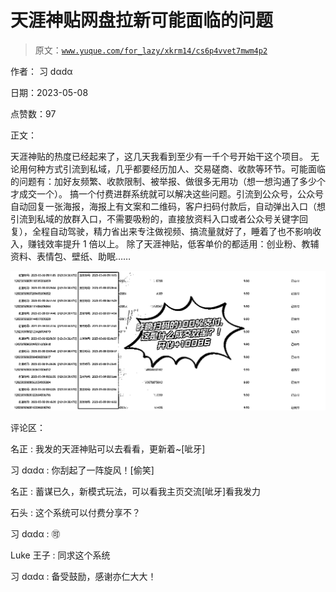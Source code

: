 # 天涯神贴网盘拉新可能面临的问题

> 原文：[`www.yuque.com/for_lazy/xkrm14/cs6p4vvet7mwm4p2`](https://www.yuque.com/for_lazy/xkrm14/cs6p4vvet7mwm4p2)

作者： 习 dαdα

日期：2023-05-08

点赞数：97

正文：

天涯神贴的热度已经起来了，这几天我看到至少有一千个号开始干这个项目。 无论用何种方式引流到私域，几乎都要经历加人、交易磋商、收款等环节。可能面临的问题有：加好友频繁、收款限制、被举报、做很多无用功（想一想沟通了多少个才成交一个）。 搞一个付费进群系统就可以解决这些问题。引流到公众号，公众号自动回复一张海报，海报上有文案和二维码，客户扫码付款后，自动弹出入口（想引流到私域的放群入口，不需要吸粉的，直接放资料入口或者公众号关键字回复），全程自动驾驶，精力省出来专注做视频、搞流量就好了，睡着了也不影响收入，赚钱效率提升 1 倍以上。 除了天涯神贴，低客单价的都适用：创业粉、教辅资料、表情包、壁纸、助眠……

![](img/3645a5598c55659c8fa334f984ddbc22.png)  

评论区：

名正 : 我发的天涯神贴可以去看看，更新着~[呲牙]

习 dαdα : 你刮起了一阵旋风！[偷笑]

名正 : 蓄谋已久，新模式玩法，可以看我主页交流[呲牙]看我发力

石头 : 这个系统可以付费分享不？

习 dαdα : 🉑

Luke 王子 : 同求这个系统

习 dαdα : 备受鼓励，感谢亦仁大大！



